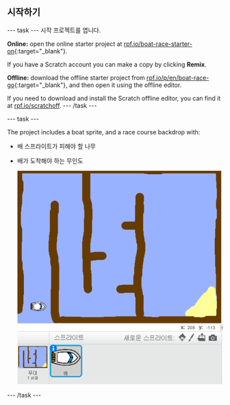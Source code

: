## 시작하기

\--- task \--- 시작 프로젝트를 엽니다.

**Online:** open the online starter project at [rpf.io/boat-race-starter-on](http://rpf.io/boat-race-starter-on){:target="_blank"}.

If you have a Scratch account you can make a copy by clicking **Remix**.

**Offline:** download the offline starter project from [rpf.io/p/en/boat-race-go](http://rpf.io/p/en/boat-race-go){:target="_blank"}, and then open it using the offline editor.

If you need to download and install the Scratch offline editor, you can find it at [rpf.io/scratchoff](http://rpf.io/scratchoff). \--- /task \---

\--- task \---

The project includes a boat sprite, and a race course backdrop with:

- 배 스프라이트가 피해야 할 나무
- 배가 도착해야 하는 무인도
    
    ![스크린샷](images/boat-starter.png)

\--- /task \---